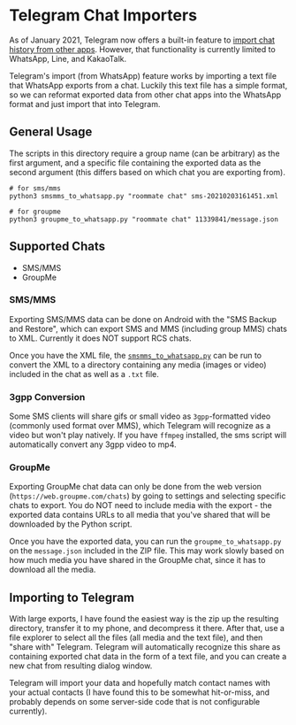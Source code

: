 # Telegram Chat Importers

As of January 2021, Telegram now offers a built-in feature to [import chat history from other apps](https://telegram.org/blog/move-history). However, that functionality is currently limited to WhatsApp, Line, and KakaoTalk.

Telegram's import (from WhatsApp) feature works by importing a text file that WhatsApp exports from a chat. Luckily this text file has a simple format, so we can reformat exported data from other chat apps into the WhatsApp format and just import that into Telegram.

## General Usage

The scripts in this directory require a group name (can be arbitrary) as the first argument, and a specific file containing the exported data as the second argument (this differs based on which chat you are exporting from).

```
# for sms/mms
python3 smsmms_to_whatsapp.py "roommate chat" sms-20210203161451.xml

# for groupme
python3 groupme_to_whatsapp.py "roommate chat" 11339841/message.json
```

## Supported Chats

- SMS/MMS
- GroupMe

### SMS/MMS

Exporting SMS/MMS data can be done on Android with the "SMS Backup and Restore", which can export SMS and MMS (including group MMS) chats to XML. Currently it does NOT support RCS chats.

Once you have the XML file, the [`smsmms_to_whatsapp.py`](./smsmms_to_whatsapp.py) can be run to convert the XML to a directory containing any media (images or video) included in the chat as well as a `.txt` file.

### 3gpp Conversion

Some SMS clients will share gifs or small video as `3gpp`-formatted video (commonly used format over MMS), which Telegram will recognize as a video but won't play natively. If you have `ffmpeg` installed, the sms script will automatically convert any 3gpp video to mp4.

### GroupMe

Exporting GroupMe chat data can only be done from the web version (`https://web.groupme.com/chats`) by going to settings and selecting specific chats to export. You do NOT need to include media with the export - the exported data contains URLs to all media that you've shared that will be downloaded by the Python script.

Once you have the exported data, you can run the `groupme_to_whatsapp.py` on the `message.json` included in the ZIP file. This may work slowly based on how much media you have shared in the GroupMe chat, since it has to download all the media.

## Importing to Telegram

With large exports, I have found the easiest way is the zip up the resulting directory, transfer it to my phone, and decompress it there. After that, use a file explorer to select all the files (all media and the text file), and then "share with" Telegram. Telegram will automatically recognize this share as containing exported chat data in the form of a text file, and you can create a new chat from resulting dialog window.

Telegram will import your data and hopefully match contact names with your actual contacts (I have found this to be somewhat hit-or-miss, and probably depends on some server-side code that is not configurable currently).
